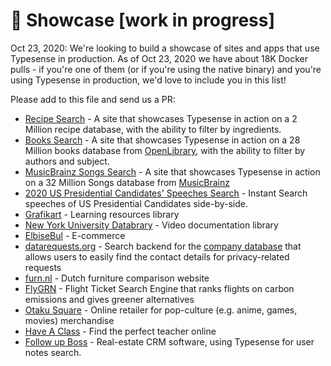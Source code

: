 # 🌟 Showcase [work in progress]

Oct 23, 2020: We're looking to build a showcase of sites and apps that use Typesense in production. As of Oct 23, 2020 we have about 18K Docker pulls - if you're one of them (or if you're using the native binary) and you're using Typesense in production, we'd love to include you in this list! 

Please add to this file and send us a PR:

- [Recipe Search](https://recipe-search.typesense.org/) - A site that showcases Typesense in action on a 2 Million recipe database, with the ability to filter by ingredients.
- [Books Search](https://books-search.typesense.org/) - A site that showcases Typesense in action on a 28 Million books database from [OpenLibrary](https://openlibrary.org/), with the ability to filter by authors and subject. 
- [MusicBrainz Songs Search](https://songs-search.typesense.org/) - A site that showcases Typesense in action on a 32 Million Songs database from [MusicBrainz](https://musicbrainz.org/)
- [2020 US Presidential Candidates' Speeches Search](https://biden-trump-speeches-search.typesense.org/) - Instant Search speeches of US Presidential Candidates side-by-side.
- [Grafikart](https://www.grafikart.fr/) - Learning resources library
- [New York University Databrary](https://nyu.databrary.org/) - Video documentation library
- [ElbiseBul](https://www.elbisebul.com/) - E-commerce
- [datarequests.org](https://www.datarequests.org/) - Search backend for the [company database](https://www.datarequests.org/company) that allows users to easily find the contact details for privacy-related requests
- [furn.nl](https://furn.nl) - Dutch furniture comparison website
- [FlyGRN](https://flygrn.com) - Flight Ticket Search Engine that ranks flights on carbon emissions and gives greener alternatives
- [Otaku Square](https://www.otakusquare.com) - Online retailer for pop-culture (e.g. anime, games, movies) merchandise
- [Have A Class](https://haveaclass.com/) - Find the perfect teacher online
- [Follow up Boss](https://www.followupboss.com/) - Real-estate CRM software, using Typesense for user notes search.
